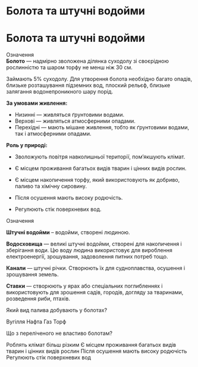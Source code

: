 # Болота та штучнi водойми

Болота та штучні водойми
========================

<div class="eoz-wrap">
<span class="eoz">Означення</span>
<div class="eoz-text">
<b>Болото</b> — надмiрно зволожена дiлянка суходолу зi своєрiдною рослиннiстю та шаром торфу не менш нiж 30 см.
</div>
</div>

Займають 5% суходолу. Для утворення болота необхідно багато опадів,
близьке розташування підземних вод, плоский рельєф, близьке залягання
водонепроникного шару порід.

**За умовами живлення:**

<ul>
<li><span class="p1">Низинні</span> — живляться ґрунтовими водами.</li>
<li><span class="p1">Верхові</span> — живляться атмосферними опадами.</li>
<li><span class="p1">Перехідні</span> — мають мішане живлення, тобто як ґрунтовими водами, так і атмосферними опадами.</li>
</ul>

**Роль у природі:**

-   Зволожують повітря навколишньої території, пом’якшують клімат.

-   Є місцем проживання багатьох видів тварин і цінних видів рослин.

-   Є місцем накопичення торфу, який використовують як добриво, паливо
    та хімічну сировину.

-   Після осушення мають високу родючість.

-   Регулюють стік поверхневих вод.

<div class="eoz-wrap">
<span class="eoz">Означення</span>
<div class="eoz-text">
<p><b>Штучнi водойми</b> – водойми, створенi людиною.</p>
<p><b>Водосховища</b> — великi штучнi водойми, створенi для накопичення i зберiгання води. Цю воду людина використовує для вироблення електроенергiї, зрошування, задоволення питних потреб тощо.</p>
<p><b>Канали</b> — штучнi рiчки. Створюють їх для судноплавства, осушення i зрошування земель.</p>
<b>Ставки</b> — створюють у ярах або спецiальних поглибленнях i використовують для зрошення садiв, городiв, догляду за тваринами, розведення риби, птахiв.
</div>
</div>

<quiz>
<question>
<p>Який вид палива добувають у болотах?</p>
<answer>Вугілля</answer>
<answer>Нафта</answer> 
<answer>Газ</answer>
<answer correct>Торф</answer>
</qusetion>
<question>
<p>Що з переліченого не властиво болотам?</p>
<answer correct>Роблять клімат більш різким</answer>
<answer>Є місцем проживання багатьох видів тварин і цінних видів рослин</answer>
<answer>Після осушення мають високу родючість</answer>
<answer>Регулюють стік поверхневих вод</answer>
</question>
</quiz>
